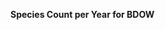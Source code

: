 
<span><span><p dir="auto"><strong>Species Count per Year for BDOW</strong></p></span></span><canvas height="0" width="0" style="display: block; box-sizing: border-box; height: 0px; width: 0px;"></canvas>

